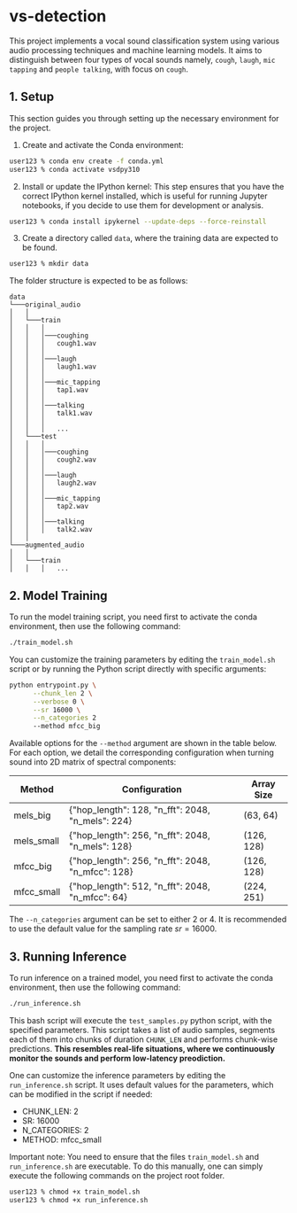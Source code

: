 # vs-detection

This project implements a vocal sound classification system using various audio processing techniques and machine learning models. It aims to distinguish between four types of vocal sounds namely, `cough`, `laugh`, `mic tapping` and `people talking`, with focus on `cough`.

## 1. Setup

This section guides you through setting up the necessary environment for the project.

1. Create and activate the Conda environment:

```bash
user123 % conda env create -f conda.yml
user123 % conda activate vsdpy310
```

2. Install or update the IPython kernel: This step ensures that you have the correct IPython kernel installed, which is useful for running Jupyter notebooks, if you decide to use them for development or analysis.

```bash
user123 % conda install ipykernel --update-deps --force-reinstall
```

3. Create a directory called `data`, where the training data are expected to be found.

```bash
user123 % mkdir data
```

The folder structure is expected to be as follows:

```
data 
└───original_audio
│   │
│   └───train
│   │   │
│   │   │───coughing
│   │   │   cough1.wav
│   │   │
│   │   │───laugh
│   │   │   laugh1.wav
│   │   │
│   │   │───mic_tapping
│   │   │   tap1.wav
│   │   │
│   │   │───talking
│   │   │   talk1.wav
│   │   │   
│   │   │   ...
│   └───test
│   │   │
│   │   │───coughing
│   │   │   cough2.wav
│   │   │
│   │   │───laugh
│   │   │   laugh2.wav
│   │   │
│   │   │───mic_tapping
│   │   │   tap2.wav
│   │   │
│   │   │───talking
│   │   │   talk2.wav
│   │
└───augmented_audio
│   │
│   └───train
│   │   │   ...
```

## 2. Model Training

To run the model training script, you need first to activate the conda environment, then use the following command:

```bash
./train_model.sh
```

You can customize the training parameters by editing the `train_model.sh` script or by running the Python script directly with specific arguments:

```bash
python entrypoint.py \
      --chunk_len 2 \
      --verbose 0 \
      --sr 16000 \
      --n_categories 2 
      --method mfcc_big
```

Available options for the `--method` argument are shown in the table below. For each option, we detail the corresponding configuration when turning sound into 2D matrix of spectral components:

| Method     | Configuration                                              | Array Size   |
|------------|-----------------------------------------------------------|--------------|
| mels_big   | {"hop_length": 128, "n_fft": 2048, "n_mels": 224}         | (63, 64)     |
| mels_small | {"hop_length": 256, "n_fft": 2048, "n_mels": 128}         | (126, 128)   |
| mfcc_big   | {"hop_length": 256, "n_fft": 2048, "n_mfcc": 128}         | (126, 128)   |
| mfcc_small | {"hop_length": 512, "n_fft": 2048, "n_mfcc":  64}         | (224, 251)   |

The `--n_categories` argument can be set to either $2$ or $4$.
It is recommended to use the default value for the sampling rate $sr=16000$.

## 3. Running Inference

To run inference on a trained model, you need first to activate the conda environment, then use the following command:

```bash
./run_inference.sh
```

This bash script will execute the `test_samples.py` python script, with the specified parameters. This script takes a list of audio samples, segments each of them into chunks of duration `CHUNK_LEN` and performs chunk-wise predictions. **This resembles real-life situations, where we continuously monitor the sounds and perform low-latency preodiction.**

One can customize the inference parameters by editing the `run_inference.sh` script. It uses default values for the parameters, which can be modified in the script if needed:

- CHUNK_LEN: 2
- SR: 16000
- N_CATEGORIES: 2
- METHOD: mfcc_small

Important note: You need to ensure that the files `train_model.sh` and `run_inference.sh` are executable. To do this manually, one can simply execute the following commands on the project root folder.

```bash
user123 % chmod +x train_model.sh
user123 % chmod +x run_inference.sh
```

